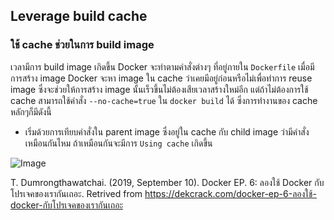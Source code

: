 ## Leverage build cache

### ใช้ cache ช่วยในการ build image

เวลามีการ build image เกิดขึ้น Docker จะทำตามคำสั่งต่างๆ ที่อยู่ภายใน `Dockerfile` เมื่อมีการสร้าง image Docker จะหา image ใน cache ว่าเคยมีอยู่ก่อนหรือไม่เพื่อทำการ reuse image 
ซึ่งจะช่วยให้การสร้าง image นั้นเร็วขึ้นไม่ต้องเสียเวลาสร้างใหม่อีก แต่ถ้าไม่ต้องการใช้ cache สามารถใช้คำสั่ง `--no-cache=true` ใน `docker build` ได้ ซึ่งการทำงานของ cache หลักๆก็มีดังนี้

* เริ่มด้วยการเทียบคำสั่งใน parent image ซึ่งอยู่ใน cache กับ child image ว่ามีคำสั่งเหมือนกันไหม ถ้าเหมือนกันจะมีการ `Using cache` เกิดขึ้น


![Image](https://raw.githubusercontent.com/krittin1/df-g4/master/src/leverage-build-cache/27.png)

T. Dumrongthawatchai. (2019, September 10). Docker EP. 6: ลองใช้ Docker กับโปรเจคของเรากันเถอะ. Retrived from https://dekcrack.com/docker-ep-6-ลองใช้-docker-กับโปรเจคของเรากันเถอะ
